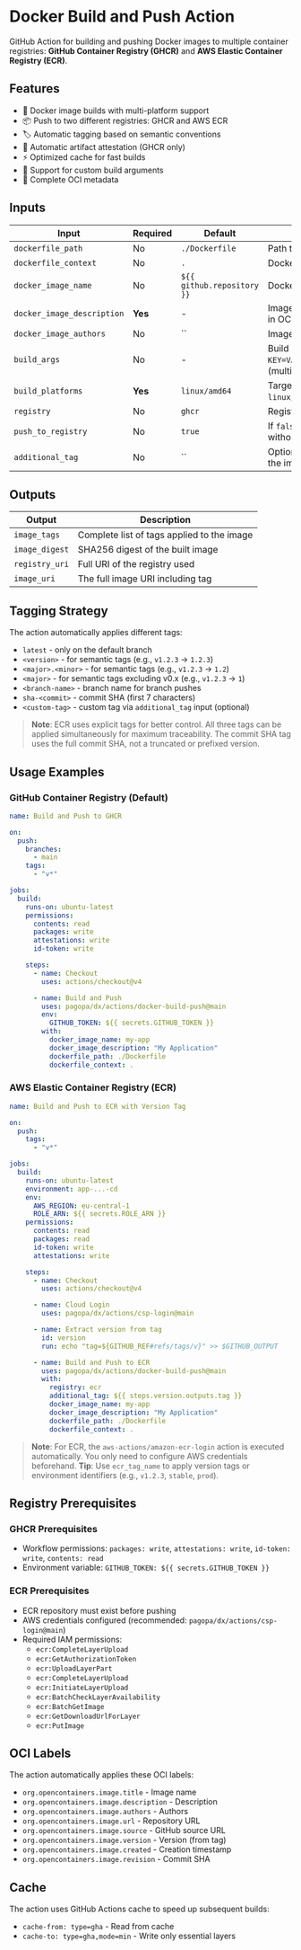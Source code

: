 # Docker Build and Push Action

GitHub Action for building and pushing Docker images to multiple container registries: **GitHub Container Registry (GHCR)** and **AWS Elastic Container Registry (ECR)**.

## Features

- 🐳 Docker image builds with multi-platform support
- 📦 Push to two different registries: GHCR and AWS ECR
- 🏷️ Automatic tagging based on semantic conventions
- 🔐 Automatic artifact attestation (GHCR only)
- ⚡ Optimized cache for fast builds
- 🎯 Support for custom build arguments
- 📝 Complete OCI metadata

## Inputs

| Input                      | Required | Default                    | Description                                        |
| -------------------------- | -------- | -------------------------- | -------------------------------------------------- |
| `dockerfile_path`          | No       | `./Dockerfile`             | Path to the Dockerfile                             |
| `dockerfile_context`       | No       | `.`                        | Docker build context path                          |
| `docker_image_name`        | No       | `${{ github.repository }}` | Docker image name                                  |
| `docker_image_description` | **Yes**  | -                          | Image description (used in OCI labels)             |
| `docker_image_authors`     | No       | ``                         | Image authors                                      |
| `build_args`               | No       | -                          | Build arguments in `KEY=VALUE` format (multiline)  |
| `build_platforms`          | **Yes**  | `linux/amd64`              | Target platforms (e.g., `linux/amd64,linux/arm64`) |
| `registry`                 | No       | `ghcr`                     | Registry type: `ghcr` or `ecr`                     |
| `push_to_registry`         | No       | `true`                     | If `false`, only builds without pushing            |
| `additional_tag`           | No       | ``                         | Optional tag to apply to the image                 |

## Outputs

| Output         | Description                                |
| -------------- | ------------------------------------------ |
| `image_tags`   | Complete list of tags applied to the image |
| `image_digest` | SHA256 digest of the built image           |
| `registry_uri` | Full URI of the registry used              |
| `image_uri`    | The full image URI including tag           |

## Tagging Strategy

The action automatically applies different tags:

- `latest` - only on the default branch
- `<version>` - for semantic tags (e.g., `v1.2.3` → `1.2.3`)
- `<major>.<minor>` - for semantic tags (e.g., `v1.2.3` → `1.2`)
- `<major>` - for semantic tags excluding v0.x (e.g., `v1.2.3` → `1`)
- `<branch-name>` - branch name for branch pushes
- `sha-<commit>` - commit SHA (first 7 characters)
- `<custom-tag>` - custom tag via `additional_tag` input (optional)

> **Note**: ECR uses explicit tags for better control. All three tags can be applied simultaneously for maximum traceability. The commit SHA tag uses the full commit SHA, not a truncated or prefixed version.

## Usage Examples

### GitHub Container Registry (Default)

```yaml
name: Build and Push to GHCR

on:
  push:
    branches:
      - main
    tags:
      - "v*"

jobs:
  build:
    runs-on: ubuntu-latest
    permissions:
      contents: read
      packages: write
      attestations: write
      id-token: write

    steps:
      - name: Checkout
        uses: actions/checkout@v4

      - name: Build and Push
        uses: pagopa/dx/actions/docker-build-push@main
        env:
          GITHUB_TOKEN: ${{ secrets.GITHUB_TOKEN }}
        with:
          docker_image_name: my-app
          docker_image_description: "My Application"
          dockerfile_path: ./Dockerfile
          dockerfile_context: .
```

### AWS Elastic Container Registry (ECR)

```yaml
name: Build and Push to ECR with Version Tag

on:
  push:
    tags:
      - "v*"

jobs:
  build:
    runs-on: ubuntu-latest
    environment: app-...-cd
    env:
      AWS_REGION: eu-central-1
      ROLE_ARN: ${{ secrets.ROLE_ARN }}
    permissions:
      contents: read
      packages: read
      id-token: write
      attestations: write

    steps:
      - name: Checkout
        uses: actions/checkout@v4

      - name: Cloud Login
        uses: pagopa/dx/actions/csp-login@main

      - name: Extract version from tag
        id: version
        run: echo "tag=${GITHUB_REF#refs/tags/v}" >> $GITHUB_OUTPUT

      - name: Build and Push to ECR
        uses: pagopa/dx/actions/docker-build-push@main
        with:
          registry: ecr
          additional_tag: ${{ steps.version.outputs.tag }}
          docker_image_name: my-app
          docker_image_description: "My Application"
          dockerfile_path: ./Dockerfile
          dockerfile_context: .
```

> **Note**: For ECR, the `aws-actions/amazon-ecr-login` action is executed automatically. You only need to configure AWS credentials beforehand.
> **Tip**: Use `ecr_tag_name` to apply version tags or environment identifiers (e.g., `v1.2.3`, `stable`, `prod`).

## Registry Prerequisites

### GHCR Prerequisites

- Workflow permissions: `packages: write`, `attestations: write`, `id-token: write`, `contents: read`
- Environment variable: `GITHUB_TOKEN: ${{ secrets.GITHUB_TOKEN }}`

### ECR Prerequisites

- ECR repository must exist before pushing
- AWS credentials configured (recommended: `pagopa/dx/actions/csp-login@main`)
- Required IAM permissions:
  - `ecr:CompleteLayerUpload`
  - `ecr:GetAuthorizationToken`
  - `ecr:UploadLayerPart`
  - `ecr:CompleteLayerUpload`
  - `ecr:InitiateLayerUpload`
  - `ecr:BatchCheckLayerAvailability`
  - `ecr:BatchGetImage`
  - `ecr:GetDownloadUrlForLayer`
  - `ecr:PutImage`

## OCI Labels

The action automatically applies these OCI labels:

- `org.opencontainers.image.title` - Image name
- `org.opencontainers.image.description` - Description
- `org.opencontainers.image.authors` - Authors
- `org.opencontainers.image.url` - Repository URL
- `org.opencontainers.image.source` - GitHub source URL
- `org.opencontainers.image.version` - Version (from tag)
- `org.opencontainers.image.created` - Creation timestamp
- `org.opencontainers.image.revision` - Commit SHA

## Cache

The action uses GitHub Actions cache to speed up subsequent builds:

- `cache-from: type=gha` - Read from cache
- `cache-to: type=gha,mode=min` - Write only essential layers
